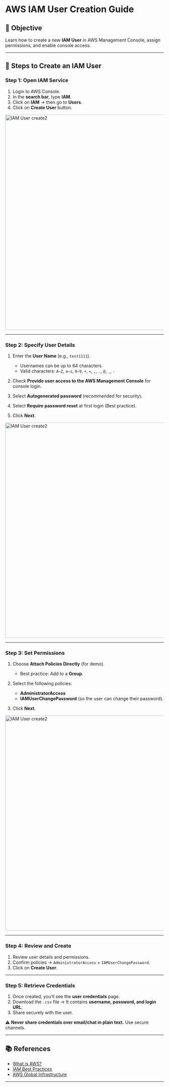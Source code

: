 # AWS IAM User Creation Guide

## 🎯 Objective
Learn how to create a new **IAM User** in AWS Management Console, assign permissions, and enable console access.

---

## 📌 Steps to Create an IAM User

### Step 1: Open IAM Service
1. Login to AWS Console.  
2. In the **search bar**, type **IAM**.  
3. Click on **IAM** → then go to **Users**.  
4. Click on **Create User** button.  

<img width="1421" height="682" alt="IAM User create2" src="https://github.com/user-attachments/assets/0a0a4e75-e06a-489e-b75e-1e9665e1a71f" />

---

### Step 2: Specify User Details
1. Enter the **User Name** (e.g., `test1111`).  
   - Usernames can be up to 64 characters.  
   - Valid characters: `A–Z`, `a–z`, `0–9`, `+`, `=`, `,`, `.`, `@`, `_`, `-`  

2. Check **Provide user access to the AWS Management Console** for console login.  
3. Select **Autogenerated password** (recommended for security).  
4. Select **Require password reset** at first login (Best practice).  
5. Click **Next**.  

<img width="1421" height="682" alt="IAM User create2" src="https://github.com/user-attachments/assets/58a8d6e3-6835-495c-8ffa-9e4aca0d9d04" />

---

### Step 3: Set Permissions
1. Choose **Attach Policies Directly** (for demo).  
   - Best practice: Add to a **Group**.  

2. Select the following policies:  
   - **AdministratorAccess**  
   - **IAMUserChangePassword** (so the user can change their password).  

3. Click **Next**.  

<img width="1421" height="682" alt="IAM User create2" src="https://github.com/user-attachments/assets/160dafa4-0e7a-4b54-8cea-2a7d89a4a618" />

---

### Step 4: Review and Create
1. Review user details and permissions.  
2. Confirm policies → `AdministratorAccess` + `IAMUserChangePassword`.  
3. Click on **Create User**.  



---

### Step 5: Retrieve Credentials
1. Once created, you’ll see the **user credentials** page.  
2. Download the `.csv` file → It contains **username, password, and login URL**.  
3. Share securely with the user.  

⚠️ **Never share credentials over email/chat in plain text.** Use secure channels.

---

## 📚 References
- [What is AWS?](https://aws.amazon.com/what-is-aws/)  
- [IAM Best Practices](https://docs.aws.amazon.com/IAM/latest/UserGuide/best-practices.html)  
- [AWS Global Infrastructure](https://aws.amazon.com/about-aws/global-infrastructure/localzones/features/?pg=localzones&sec=hs)  

---
